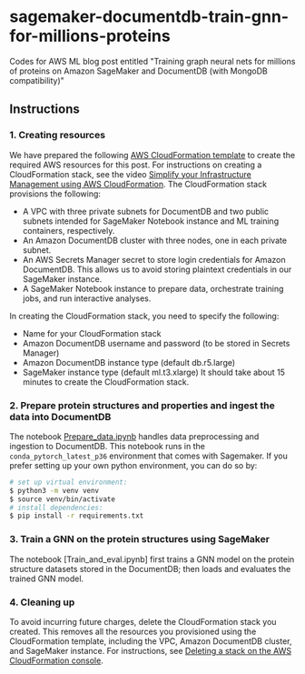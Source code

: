 # sagemaker-documentdb-train-gnn-for-millions-proteins
Codes for AWS ML blog post entitled "Training graph neural nets for millions of proteins on Amazon SageMaker and DocumentDB (with MongoDB compatibility)"

## Instructions
### 1. Creating resources
We have prepared the following [AWS CloudFormation template](./cloudformation.yaml) to create the required AWS resources for this post. For instructions on creating a CloudFormation stack, see the video [Simplify your Infrastructure Management using AWS CloudFormation](https://www.youtube.com/watch?v=1h-GPXQrLZw&feature=youtu.be&t=153&app=desktop).
The CloudFormation stack provisions the following:
- A VPC with three private subnets for DocumentDB and two public subnets intended for SageMaker Notebook instance and ML training containers, respectively.
- An Amazon DocumentDB cluster with three nodes, one in each private subnet.
- An AWS Secrets Manager secret to store login credentials for Amazon DocumentDB. This allows us to avoid storing plaintext credentials in our SageMaker instance.
- A SageMaker Notebook instance to prepare data, orchestrate training jobs, and run interactive analyses.

In creating the CloudFormation stack, you need to specify the following:
- Name for your CloudFormation stack
- Amazon DocumentDB username and password (to be stored in Secrets Manager)
- Amazon DocumentDB instance type (default db.r5.large)
- SageMaker instance type (default ml.t3.xlarge)
It should take about 15 minutes to create the CloudFormation stack.

### 2. Prepare protein structures and properties and ingest the data into DocumentDB
The notebook [Prepare_data.ipynb](./Prepare_data.ipynb) handles data preprocessing and ingestion to DocumentDB. This notebook runs in the `conda_pytorch_latest_p36` environment that comes with Sagemaker. If you prefer setting up your own python environment, you can do so by: 

```bash
# set up virtual environment:
$ python3 -m venv venv
$ source venv/bin/activate
# install dependencies:
$ pip install -r requirements.txt
```
### 3. Train a GNN on the protein structures using SageMaker
The notebook [Train_and_eval.ipynb] first trains a GNN model on the protein structure datasets stored in the DocumentDB; then loads and evaluates the trained GNN model. 

### 4. Cleaning up
To avoid incurring future charges, delete the CloudFormation stack you created. This removes all the resources you provisioned using the CloudFormation template, including the VPC, Amazon DocumentDB cluster, and SageMaker instance. For instructions, see [Deleting a stack on the AWS CloudFormation console](https://docs.aws.amazon.com/AWSCloudFormation/latest/UserGuide/cfn-console-delete-stack.html).
